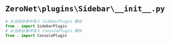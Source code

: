 # `ZeroNet\plugins\Sidebar\__init__.py`

```py
# 从当前目录中导入 SidebarPlugin 模块
from . import SidebarPlugin
# 从当前目录中导入 ConsolePlugin 模块
from . import ConsolePlugin
```